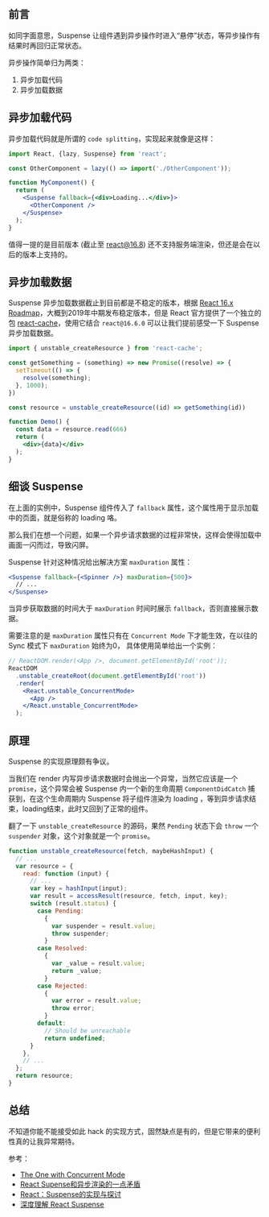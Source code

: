 ## 前言

如同字面意思，Suspense 让组件遇到异步操作时进入“悬停”状态，等异步操作有结果时再回归正常状态。

异步操作简单归为两类：
1. 异步加载代码
2. 异步加载数据

## 异步加载代码

异步加载代码就是所谓的 `code splitting`，实现起来就像是这样：
```jsx
import React, {lazy, Suspense} from 'react';

const OtherComponent = lazy(() => import('./OtherComponent'));

function MyComponent() {
  return (
    <Suspense fallback={<div>Loading...</div>}>
      <OtherComponent />
    </Suspense>
  );
}
```

值得一提的是目前版本 (截止至 react@16.8) 还不支持服务端渲染，但还是会在以后的版本上支持的。

## 异步加载数据

Suspense 异步加载数据截止到目前都是不稳定的版本，根据 [React 16.x Roadmap](https://reactjs.org/blog/2018/11/27/react-16-roadmap.html)，大概到2019年中期发布稳定版本，但是 React 官方提供了一个独立的包 [react-cache](https://github.com/facebook/react/tree/master/packages/react-cache)，使用它结合 `react@16.6.0` 可以让我们提前感受一下 Suspense 异步加载数据。

```jsx
import { unstable_createResource } from 'react-cache';

const getSomething = (something) => new Promise((resolve) => {
  setTimeout(() => {
    resolve(something);
  }, 1000);
})

const resource = unstable_createResource((id) => getSomething(id))

function Demo() {
  const data = resource.read(666)
  return (
    <div>{data}</div>
  );
}
```

## 细谈 Suspense

在上面的实例中，Suspense 组件传入了 `fallback` 属性，这个属性用于显示加载中的页面，就是俗称的 loading 咯。

那么我们在想一个问题，如果一个异步请求数据的过程非常快，这样会使得加载中画面一闪而过，导致闪屏。

Suspense 针对这种情况给出解决方案 `maxDuration` 属性：
```jsx
<Suspense fallback={<Spinner />} maxDuration={500}>
  // ...
</Suspense>
```

当异步获取数据的时间大于 `maxDuration` 时间时展示 `fallback`，否则直接展示数据。

需要注意的是 `maxDuration` 属性只有在 `Concurrent Mode` 下才能生效，在以往的 Sync 模式下 `maxDuration` 始终为0， 具体使用简单给出一个实例：
```jsx
// ReactDOM.render(<App />, document.getElementById('root'));
ReactDOM
  .unstable_createRoot(document.getElementById('root'))
  .render(
    <React.unstable_ConcurrentMode>
      <App />
    </React.unstable_ConcurrentMode>
  );
```

## 原理

Suspense 的实现原理颇有争议。

当我们在 render 内写异步请求数据时会抛出一个异常，当然它应该是一个 `promise`，这个异常会被 Suspense 内一个新的生命周期 `ComponentDidCatch` 捕获到，在这个生命周期内 Suspense 将子组件渲染为 loading ，等到异步请求结束，loading结束，此时又回到了正常的组件。

翻了一下 `unstable_createResource` 的源码，果然 `Pending` 状态下会 `throw` 一个 `suspender` 对象，这个对象就是一个 `promise`。

```js
function unstable_createResource(fetch, maybeHashInput) {
  // ...
  var resource = {
    read: function (input) {
      // ...
      var key = hashInput(input);
      var result = accessResult(resource, fetch, input, key);
      switch (result.status) {
        case Pending:
          {
            var suspender = result.value;
            throw suspender;
          }
        case Resolved:
          {
            var _value = result.value;
            return _value;
          }
        case Rejected:
          {
            var error = result.value;
            throw error;
          }
        default:
          // Should be unreachable
          return undefined;
      }
    },
    // ...
  };
  return resource;
}
```

## 总结

不知道你能不能接受如此 hack 的实现方式，固然缺点是有的，但是它带来的便利性真的让我异常期待。

参考：
- [The One with Concurrent Mode](https://reactjs.org/blog/2018/11/27/react-16-roadmap.html#react-16x-q2-2019-the-one-with-concurrent-mode)
- [React Supense和异步渲染的一点矛盾](https://zhuanlan.zhihu.com/p/57938605)
- [React：Suspense的实现与探讨](https://zhuanlan.zhihu.com/p/34210780)
- [深度理解 React Suspense
](https://juejin.im/post/5c7d4a785188251b921f4e26)